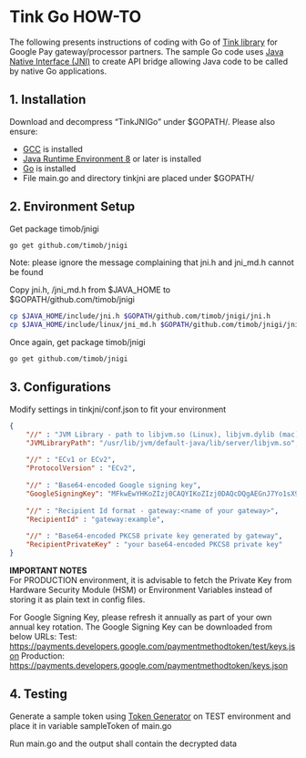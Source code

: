 # Tink Go HOW-TO
The following presents instructions of coding with Go of [Tink library](https://github.com/google/tink) for Google Pay gateway/processor partners. The sample Go code uses [Java Native Interface (JNI)](https://docs.oracle.com/javase/8/docs/technotes/guides/jni/) to create API bridge allowing Java code to be called by native Go applications.

## 1. Installation
Download and decompress “TinkJNIGo” under $GOPATH/. Please also ensure:
- [GCC](https://gcc.gnu.org/install/) is installed
- [Java Runtime Environment 8](https://www.oracle.com/technetwork/java/javase/downloads/jre8-downloads-2133155.html) or later is installed
- [Go](https://golang.org/dl/) is installed
- File main.go and directory tinkjni are placed under $GOPATH/

## 2. Environment Setup
Get package timob/jnigi
```sh
go get github.com/timob/jnigi
```
Note: please ignore the message complaining that jni.h and jni_md.h cannot be found

Copy jni.h, <os>/jni_md.h from $JAVA_HOME to $GOPATH/github.com/timob/jnigi
```sh
cp $JAVA_HOME/include/jni.h $GOPATH/github.com/timob/jnigi/jni.h
cp $JAVA_HOME/include/linux/jni_md.h $GOPATH/github.com/timob/jnigi/jni_md.h
```

Once again, get package timob/jnigi
```sh
go get github.com/timob/jnigi
```

## 3. Configurations
Modify settings in tinkjni/conf.json to fit your environment
```json
{
	"//" : "JVM Library - path to libjvm.so (Linux), libjvm.dylib (mac), jvm.dll (Windows)",
	"JVMLibraryPath": "/usr/lib/jvm/default-java/lib/server/libjvm.so",
	
	"//" : "ECv1 or ECv2",
	"ProtocolVersion" : "ECv2",
	
	"//" : "Base64-encoded Google signing key",
	"GoogleSigningKey": "MFkwEwYHKoZIzj0CAQYIKoZIzj0DAQcDQgAEGnJ7Yo1sX9b4kr4Aa5uq58JRQfzD8bIJXw7WXaap\\/hVE+PnFxvjx4nVxt79SdRuUVeu++HZD0cGAv4IOznc96w==",
	
	"//" : "Recipient Id format - gateway:<name of your gateway>",
	"RecipientId" : "gateway:example",
	
	"//" : "Base64-encoded PKCS8 private key generated by gateway",
	"RecipientPrivateKey" : "your base64-encoded PKCS8 private key"
}
```
**IMPORTANT NOTES**<br/>
For PRODUCTION environment, it is advisable to fetch the Private Key from Hardware Security Module (HSM) or Environment Variables instead of storing it as plain text in config files.

For Google Signing Key, please refresh it annually as part of your own annual key rotation. The Google Signing Key can be downloaded from below URLs:
Test: https://payments.developers.google.com/paymentmethodtoken/test/keys.json
Production: https://payments.developers.google.com/paymentmethodtoken/keys.json

## 4. Testing
Generate a sample token using [Token Generator](https://developers.google.com/pay/api/processors/guides/test-and-validation/token-generator) on TEST environment and place it in variable sampleToken of main.go

Run main.go and the output shall contain the decrypted data
